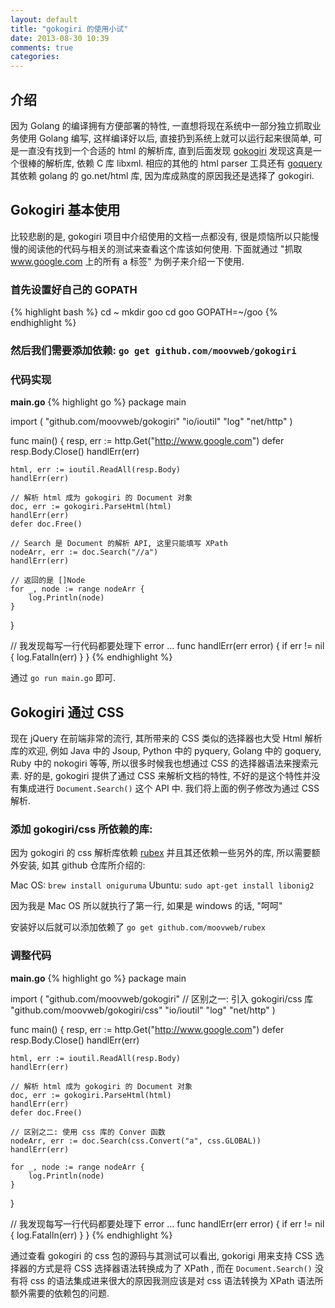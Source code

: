 ```yaml
---
layout: default
title: "gokogiri 的使用小试"
date: 2013-08-30 10:39
comments: true
categories: 
---
```


## 介绍
因为 Golang 的编译拥有方便部署的特性, 一直想将现在系统中一部分独立抓取业务使用 Golang 编写, 这样编译好以后, 直接扔到系统上就可以运行起来很简单, 可是一直没有找到一个合适的 html 的解析库, 直到后面发现 [gokogiri](https://github.com/moovweb/gokogiri) 发现这真是一个很棒的解析库, 依赖 C 库 libxml. 相应的其他的 html parser 工具还有 [goquery](https://github.com/PuerkitoBio/goquery) 其依赖 golang 的 go.net/html 库, 因为库成熟度的原因我还是选择了 gokogiri.

## Gokogiri 基本使用
比较悲剧的是, gokogiri 项目中介绍使用的文档一点都没有, 很是烦恼所以只能慢慢的阅读他的代码与相关的测试来查看这个库该如何使用. 下面就通过 "抓取 www.google.com 上的所有 a 标签" 为例子来介绍一下使用.

### 首先设置好自己的 GOPATH
{% highlight bash %}
cd ~
mkdir goo
cd goo
GOPATH=~/goo
{% endhighlight %}

### 然后我们需要添加依赖:  `go get github.com/moovweb/gokogiri`


### 代码实现
**main.go**
{% highlight go %}
package main

import (
	"github.com/moovweb/gokogiri"
	"io/ioutil"
	"log"
	"net/http"
)

func main() {
	resp, err := http.Get("http://www.google.com")
	defer resp.Body.Close()
	handlErr(err)

	html, err := ioutil.ReadAll(resp.Body)
	handlErr(err)

	// 解析 html 成为 gokogiri 的 Document 对象
	doc, err := gokogiri.ParseHtml(html)
	handlErr(err)
	defer doc.Free()

    // Search 是 Document 的解析 API, 这里只能填写 XPath
	nodeArr, err := doc.Search("//a")
	handlErr(err)

	// 返回的是 []Node
	for _, node := range nodeArr {
		log.Println(node)
	}

}

// 我发现每写一行代码都要处理下 error ...
func handlErr(err error) {
	if err != nil {
		log.Fatalln(err)
	}
}
{% endhighlight %}

通过 `go run main.go` 即可.

## Gokogiri 通过 CSS
现在 jQuery 在前端非常的流行, 其所带来的 CSS 类似的选择器也大受 Html 解析库的欢迎, 例如 Java 中的 Jsoup, Python 中的 pyquery, Golang 中的 goquery, Ruby 中的 nokogiri 等等, 所以很多时候我也想通过 CSS 的选择器语法来搜索元素. 好的是, gokogiri 提供了通过 CSS 来解析文档的特性, 不好的是这个特性并没有集成进行 `Document.Search()` 这个 API 中. 我们将上面的例子修改为通过 CSS 解析.

### 添加 gokogiri/css 所依赖的库:
因为 gokogiri 的 css 解析库依赖 [rubex](github.com/moovweb/rubex) 并且其还依赖一些另外的库, 所以需要额外安装, 如其 github 仓库所介绍的:

Mac OS: `brew install oniguruma` 
Ubuntu: `sudo apt-get install libonig2`

因为我是 Mac OS 所以就执行了第一行, 如果是 windows 的话, "呵呵"

安装好以后就可以添加依赖了 `go get github.com/moovweb/rubex` 


### 调整代码

**main.go**
{% highlight go %}
package main

import (
	"github.com/moovweb/gokogiri"
	// 区别之一: 引入 gokogiri/css 库
	"github.com/moovweb/gokogiri/css"
	"io/ioutil"
	"log"
	"net/http"
)

func main() {
	resp, err := http.Get("http://www.google.com")
	defer resp.Body.Close()
	handlErr(err)

	html, err := ioutil.ReadAll(resp.Body)
	handlErr(err)

	// 解析 html 成为 gokogiri 的 Document 对象
	doc, err := gokogiri.ParseHtml(html)
	handlErr(err)
	defer doc.Free()

	// 区别之二: 使用 css 库的 Conver 函数
	nodeArr, err := doc.Search(css.Convert("a", css.GLOBAL))
	handlErr(err)

	for _, node := range nodeArr {
		log.Println(node)
	}

}

// 我发现每写一行代码都要处理下 error ...
func handlErr(err error) {
	if err != nil {
		log.Fatalln(err)
	}
}
{% endhighlight %}

通过查看 gokogiri 的 css 包的源码与其测试可以看出, gokorigi 用来支持 CSS 选择器的方式是将 CSS 选择器语法转换成为了 XPath , 而在 `Document.Search()` 没有将 css 的语法集成进来很大的原因我测应该是对 css 语法转换为 XPath 语法所额外需要的依赖包的问题.


